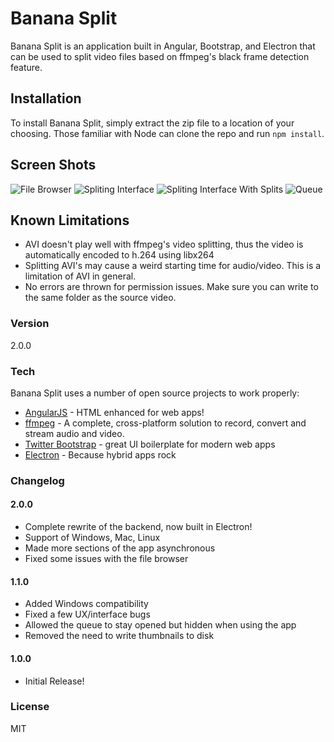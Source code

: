 # Banana Split

Banana Split is an application built in Angular, Bootstrap, and Electron that can be used to split video files based on ffmpeg's black frame detection feature.

## Installation

To install Banana Split, simply extract the zip file to a location of your choosing. Those familiar with Node can clone the repo and run `npm install`.

## Screen Shots

![File Browser](https://cldup.com/CDo6Rq8b01.png "The file browser")
![Spliting Interface](https://cldup.com/nA7SAjPnCi.png "The main splitting interface")
![Spliting Interface With Splits](https://cldup.com/JiwElYOEG9.png "Naming segments of the video")
![Queue](https://cldup.com/WNQ2OYYqCX.png "Queue with a segment being processed")

## Known Limitations

 - AVI doesn't play well with ffmpeg's video splitting, thus the video is automatically encoded to h.264 using libx264
 - Splitting AVI's may cause a weird starting time for audio/video. This is a limitation of AVI in general.
 - No errors are thrown for permission issues. Make sure you can write to the same folder as the source video.

### Version
2.0.0

### Tech

Banana Split uses a number of open source projects to work properly:

* [AngularJS](https://angularjs.org/) - HTML enhanced for web apps!
* [ffmpeg](https://www.ffmpeg.org/) - A complete, cross-platform solution to record, convert and stream audio and video.
* [Twitter Bootstrap](http://getbootstrap.com/) - great UI boilerplate for modern web apps
* [Electron](http://electron.atom.io/) - Because hybrid apps rock

### Changelog

#### 2.0.0

- Complete rewrite of the backend, now built in Electron!
- Support of Windows, Mac, Linux
- Made more sections of the app asynchronous
- Fixed some issues with the file browser

#### 1.1.0

- Added Windows compatibility
- Fixed a few UX/interface bugs
- Allowed the queue to stay opened but hidden when using the app
- Removed the need to write thumbnails to disk

#### 1.0.0

- Initial Release!

### License

MIT
